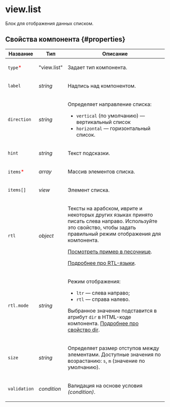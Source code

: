 # view.list

Блок для отображения данных списком.

## Свойства компонента {#properties}

| Название                                  | Тип         | Описание                                                                                                                                                                                                                                                                                                                                                  |
| ----------------------------------------- | ----------- | --------------------------------------------------------------------------------------------------------------------------------------------------------------------------------------------------------------------------------------------------------------------------------------------------------------------------------------------------------- |
| `type`<span style="color: red">\*</span>  | "view.list" | <p>Задает тип компонента.</p>                                                                                                                                                                                                                                                                                                                             |
| `label`                                   | _string_    | <p>Надпись над компонентом.</p>                                                                                                                                                                                                                                                                                                                           |
| `direction`                               | _string_    | <p>Определяет направление списка:</p><ul><li>`vertical` (по умолчанию) — вертикальный список</li><li>`horizontal` — горизонтальный список.</li></ul>                                                                                                                                                                                                      |
| `hint`                                    | _string_    | <p>Текст подсказки.</p>                                                                                                                                                                                                                                                                                                                                   |
| `items`<span style="color: red">\*</span> | _array_     | <p>Массив элементов списка.</p>                                                                                                                                                                                                                                                                                                                           |
| `items[]`                                 | _view_      | <p>Элемент списка.</p>                                                                                                                                                                                                                                                                                                                                    |
| `rtl`                                     | _object_    | <p>Тексты на арабском, иврите и некоторых других языках принято писать слева направо. Используйте это свойство, чтобы задать правильный режим отображения для компонента.</p><p><a href="https://clck.ru/amHBJ">Посмотреть пример в песочнице</a>.</p><p><a href="https://www.w3.org/International/questions/qa-scripts">Подробнее про RTL-языки</a>.</p> |
| `rtl.mode`                                | _string_    | <p>Режим отображения:</p><ul><li>`ltr` — слева направо;</li><li>`rtl` — справа налево.</li></ul><p>Выбранное значение подставится в атрибут `dir` в HTML-коде компонента. <a href="https://www.w3.org/International/questions/qa-html-dir">Подробнее про свойство dir</a>.</p>                                                                            |
| `size`                                    | _string_    | <p>Определяет размер отступов между элементами. Доступные значения по возрастанию: `s`, `m` (значение по умолчанию).</p>                                                                                                                                                                                                                                  |
| `validation`                              | _condition_ | <p>Валидация на основе условия <em>(condition)</em>.</p>                                                                                                                                                                                                                                                                                                  |

